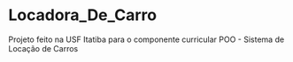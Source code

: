 # Locadora_De_Carro
Projeto feito na USF Itatiba para o componente curricular POO - Sistema de Locação de Carros 
